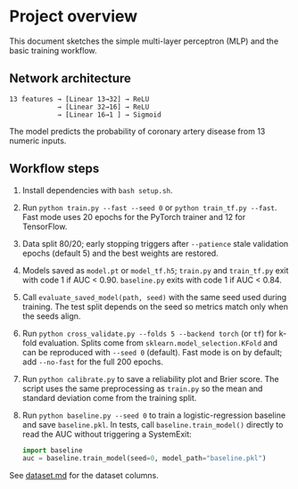 # Project overview

This document sketches the simple multi-layer perceptron (MLP) and the basic
training workflow.

## Network architecture

```text
13 features → [Linear 13→32] → ReLU
            → [Linear 32→16] → ReLU
            → [Linear 16→1 ] → Sigmoid
```

The model predicts the probability of coronary artery disease from 13 numeric
inputs.

## Workflow steps

1. Install dependencies with `bash setup.sh`.

2. Run `python train.py --fast --seed 0` or `python train_tf.py --fast`.
   Fast mode uses 20 epochs for the PyTorch trainer and 12 for TensorFlow.

3. Data split 80/20; early stopping triggers after `--patience` stale
   validation epochs (default 5) and the best weights are restored.

4. Models saved as `model.pt` or `model_tf.h5`; `train.py` and `train_tf.py`
   exit with code 1 if AUC < 0.90. `baseline.py` exits with code 1 if AUC
   < 0.84.

5. Call `evaluate_saved_model(path, seed)` with the same seed used during
   training. The test split depends on the seed so metrics match only when the
   seeds align.

6. Run `python cross_validate.py --folds 5 --backend torch` (or `tf`) for
   k-fold evaluation. Splits come from `sklearn.model_selection.KFold` and can
   be reproduced with `--seed 0` (default). Fast mode is on by default; add
   `--no-fast` for the full 200 epochs.

7. Run `python calibrate.py` to save a reliability plot and Brier score.
   The script uses the same preprocessing as `train.py` so the mean and
   standard deviation come from the training split.

8. Run `python baseline.py --seed 0` to train a logistic-regression baseline
   and save `baseline.pkl`. In tests, call `baseline.train_model()` directly
   to read the AUC without triggering a SystemExit:

   ```python
   import baseline
   auc = baseline.train_model(seed=0, model_path="baseline.pkl")
   ```

See [dataset.md](dataset.md) for the dataset columns.
